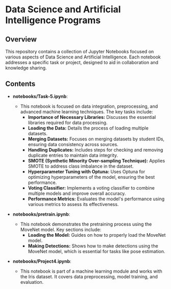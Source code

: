 # Data Science and Artificial Intelligence Programs

## Overview

This repository contains a collection of Jupyter Notebooks focused on various aspects of Data Science and Artificial Intelligence. Each notebook addresses a specific task or project, designed to aid in collaboration and knowledge sharing.

## Contents

- **notebooks/Task-5.ipynb**: 
  - This notebook is focused on data integration, preprocessing, and advanced machine learning techniques. The key tasks include:
    - **Importance of Necessary Libraries:** Discusses the essential libraries required for data processing.
    - **Loading the Data:** Details the process of loading multiple datasets.
    - **Merging Datasets:** Focuses on merging datasets by student IDs, ensuring data consistency across sources.
    - **Handling Duplicates:** Includes steps for checking and removing duplicate entries to maintain data integrity.
    - **SMOTE (Synthetic Minority Over-sampling Technique):** Applies SMOTE to address class imbalance in the dataset.
    - **Hyperparameter Tuning with Optuna:** Uses Optuna for optimizing hyperparameters of the model, ensuring the best performance.
    - **Voting Classifier:** Implements a voting classifier to combine multiple models and improve overall accuracy.
    - **Performance Metrics:** Evaluates the model's performance using various metrics to assess its effectiveness.

- **notebooks/pretrain.ipynb**: 
  - This notebook demonstrates the pretraining process using the MoveNet model. Key sections include:
    - **Loading the Model:** Guides on how to properly load the MoveNet model.
    - **Making Detections:** Shows how to make detections using the MoveNet model, which is essential for tasks like pose estimation.

- **notebooks/Project4.ipynb**: 
  - This notebook is part of a machine learning module and works with the Iris dataset. It covers data preprocessing, model training, and evaluation.
